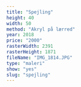 ```yaml
---
title: "Spejling"
height: 40
width: 50
method: "Akryl på lærred"
year: 2018
price: "2000"
rasterWidth: 2391
rasterHeight: 1871
fileName: "IMG_1814.JPG"
type: "maleri"
show: "yes"
slug: "spejling"
---
```

